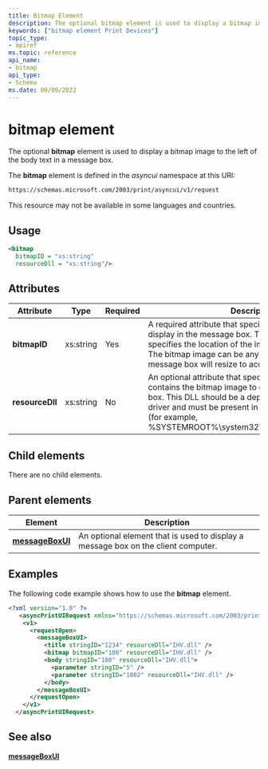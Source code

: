 ```yaml
---
title: Bitmap Element
description: The optional bitmap element is used to display a bitmap image to the left of the body text in a message box.
keywords: ["bitmap element Print Devices"]
topic_type:
- apiref
ms.topic: reference
api_name:
- bitmap
api_type:
- Schema
ms.date: 09/09/2022
---
```


# bitmap element

The optional **bitmap** element is used to display a bitmap image to the left of the body text in a message box.

The **bitmap** element is defined in the *asyncui* namespace at this URI:

```xml
https://schemas.microsoft.com/2003/print/asyncui/v1/request
```

This resource may not be available in some languages and countries.

## Usage

```xml
<bitmap
  bitmapID = "xs:string"
  resourceDll = "xs:string"/>
```

## Attributes

| Attribute | Type | Required | Description |
|--|--|--|--|
| **bitmapID** | xs:string | Yes | A required attribute that specifies a bitmap image to display in the message box. The attribute value specifies the location of the image in the resource DLL. The bitmap image can be any size or format; the message box will resize to accommodate it. |
| **resourceDll** | xs:string | No | An optional attribute that specifies a resource DLL that contains the bitmap image to display in the message box. This DLL should be a dependent file of the printer driver and must be present in the driver resource folder (for example, %SYSTEMROOT%\system32\spool\drivers\w32x86\3). |

## Child elements

There are no child elements.

## Parent elements

| Element | Description |
|--|--|
| [**messageBoxUI**](messageboxui.md) | An optional element that is used to display a message box on the client computer. |

## Examples

The following code example shows how to use the **bitmap** element.

```xml
<?xml version="1.0" ?>
   <asyncPrintUIRequest xmlns="https://schemas.microsoft.com/2003/print/asyncui/v1/request">
    <v1>
      <requestOpen>
        <messageBoxUI>
          <title stringID="1234" resourceDll="IHV.dll" />
          <bitmap bitmapID="100" resourceDll="IHV.dll" />
          <body stringID="100" resourceDll="IHV.dll">
            <parameter stringID="5" />
            <parameter stringID="1002" resourceDll="IHV.dll" />
          </body>
        </messageBoxUI>
      </requestOpen>
    </v1>
  </asyncPrintUIRequest>
```

## See also

[**messageBoxUI**](messageboxui.md)
